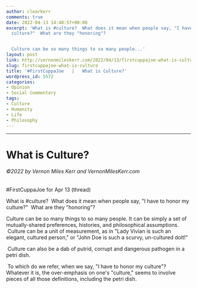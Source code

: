 ```yaml
---
author: clearkerr
comments: true
date: 2022-04-13 14:48:57+00:00
excerpt: 'What is #culture?  What does it mean when people say, "I have to honor my
  culture?"  What are they "honoring"?  


  Culture can be so many things to so many people...'
layout: post
link: http://vernonmileskerr.com/2022/04/13/firstcuppajoe-what-is-culture/
slug: firstcuppajoe-what-is-culture
title: '#FirstCuppaJoe   |   What is Culture?'
wordpress_id: 5572
categories:
- Opinion
- Social Commentary
tags:
- Culture
- Humanity
- Life
- Philosophy
---
```


* * *





# What is Culture?




###### ©2022 by Vernon Miles Kerr and VernonMilesKerr.com




#FirstCuppaJoe for Apr 13 (thread)




What is #culture?  What does it mean when people say, "I have to honor my culture?"  What are they "honoring"?  




Culture can be so many things to so many people. It can be simply a set of mutually-shared preferences, histories, and philosophical assumptions.  Culture can be a unit of measurement, as in "Lady Vivian is such an elegant, cultured person," or "John Doe is such a scurvy, un-cultured dolt!" 




 Culture can also be a dab of putrid, corrupt and dangerous pathogen in a petri dish.




 To which do we refer, when we say, "I have to honor my culture"?  Whatever it is, the over-emphasis on one's "culture," seems to involve pieces of all those definitions, including the petri dish.
